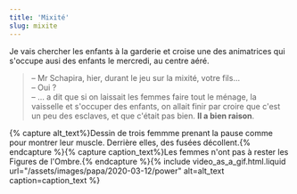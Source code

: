 ```yaml
---
title: 'Mixité'
slug: mixite
---
```


Je vais chercher les enfants à la garderie et croise une des animatrices qui s'occupe ausi des enfants le mercredi, au centre aéré.

> – Mr Schapira, hier, durant le jeu sur la mixité, votre fils…  
> – Oui ?  
> – … a dit que si on laissait les femmes faire tout le ménage, la vaisselle et s'occuper des enfants, on allait finir par croire que c'est un peu des esclaves, et que c'était pas bien. **Il a bien raison**.

{% capture alt_text%}Dessin de trois femmme prenant la pause comme pour montrer leur muscle. Derrière elles, des fusées décollent.{% endcapture %}{% capture caption_text%}Les femmes n'ont pas à rester les Figures de l'Ombre.{% endcapture %}{% include video_as_a_gif.html.liquid
url="/assets/images/papa/2020-03-12/power"
alt=alt_text
caption=caption_text
%}
